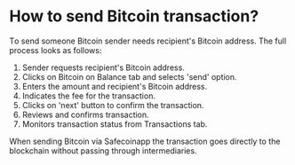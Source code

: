 # How to send Bitcoin transaction?

Тo send someone Bitcoin sender needs recipient's Bitcoin address. The full process looks as follows:

1. Sender requests recipient's Bitcoin address.
2. Clicks on Bitcoin on Balance tab and selects 'send' option.
3. Enters the amount and recipient's Bitcoin address.
4. Indicates the fee for the transaction.
5. Clicks on 'next' button to confirm the transaction.
6. Reviews and confirms transaction.
7. Monitors transaction status from Transactions tab.

When sending Bitcoin via Safecoinapp the transaction goes directly to the blockchain without passing through intermediaries.